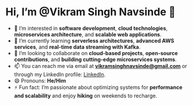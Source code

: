 # Hi, I’m @Vikram Singh Navsinde 👋

- 👀 I’m interested in **software development**, **cloud technologies**, **microservices architecture**, and **scalable web applications**.
- 🌱 I’m currently learning **serverless architectures**, **advanced AWS services**, and **real-time data streaming with Kafka**.
- 💞️ I’m looking to collaborate on **cloud-based projects**, **open-source contributions**, and **building cutting-edge microservices systems**.
- 📫 You can reach me via email at **vikramsinghnavsinde@gmail.com** or through my LinkedIn profile: [LinkedIn](https://www.linkedin.com/in/vikramsinghnavsinde).
- 😄 Pronouns: **He/Him**
- ⚡ Fun fact: I’m passionate about optimizing systems for **performance and scalability** and enjoy **hiking** on weekends to recharge.

<!---
vikramnav/vikramnav is a ✨ special ✨ repository because its `README.md` (this file) appears on your GitHub profile.
You can click the Preview link to take a look at your changes.
--->

